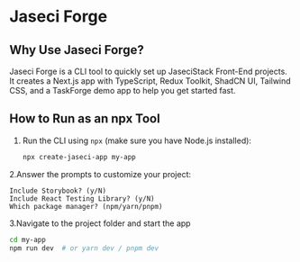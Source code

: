 # Jaseci Forge

## Why Use Jaseci Forge?

Jaseci Forge is a CLI tool to quickly set up JaseciStack Front-End projects. It creates a Next.js app with TypeScript, Redux Toolkit, ShadCN UI, Tailwind CSS, and a TaskForge demo app to help you get started fast.

## How to Run as an npx Tool

1. Run the CLI using `npx` (make sure you have Node.js installed):
   ```bash
   npx create-jaseci-app my-app
   ```

2.Answer the prompts to customize your project:

    Include Storybook? (y/N)
    Include React Testing Library? (y/N)
    Which package manager? (npm/yarn/pnpm)

3.Navigate to the project folder and start the app
   ```bash
cd my-app
npm run dev  # or yarn dev / pnpm dev
   ```